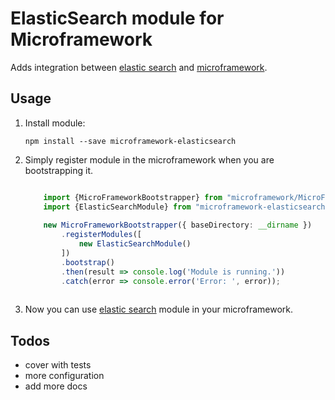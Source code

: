 # ElasticSearch module for Microframework

Adds integration between [elastic search](https://github.com/elastic/elasticsearch-js) and 
[microframework](https://github.com/PLEEROCK/microframework).

## Usage

1. Install module:

    `npm install --save microframework-elasticsearch`

2. Simply register module in the microframework when you are bootstrapping it.
    
    ```typescript
    
        import {MicroFrameworkBootstrapper} from "microframework/MicroFrameworkBootstrapper";
        import {ElasticSearchModule} from "microframework-elasticsearch/ElasticSearchModule";
        
        new MicroFrameworkBootstrapper({ baseDirectory: __dirname })
            .registerModules([
                new ElasticSearchModule()
            ])
            .bootstrap()
            .then(result => console.log('Module is running.'))
            .catch(error => console.error('Error: ', error));
            
    ```

3. Now you can use [elastic search](https://github.com/elastic/elasticsearch-js) module in your microframework.

## Todos

* cover with tests
* more configuration
* add more docs